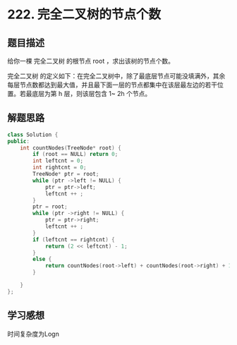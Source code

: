 # 222. 完全二叉树的节点个数

## 题目描述

给你一棵 完全二叉树 的根节点 root ，求出该树的节点个数。

完全二叉树 的定义如下：在完全二叉树中，除了最底层节点可能没填满外，其余每层节点数都达到最大值，并且最下面一层的节点都集中在该层最左边的若干位置。若最底层为第 h 层，则该层包含 1~ 2h 个节点。

## 解题思路

```cpp
class Solution {
public:
    int countNodes(TreeNode* root) {
        if (root == NULL) return 0;
        int leftcnt = 0;
        int rightcnt = 0;
        TreeNode* ptr = root;
        while (ptr ->left != NULL) {
            ptr = ptr->left;
            leftcnt ++ ;
        }
        ptr = root;
        while (ptr ->right != NULL) {
            ptr = ptr->right;
            leftcnt ++ ;
        }
        if (leftcnt == rightcnt) {
            return (2 << leftcnt) - 1;
        }
        else {
            return countNodes(root->left) + countNodes(root->right) + 1;
        }

    }
};
```

## 学习感想

时间复杂度为Logn
